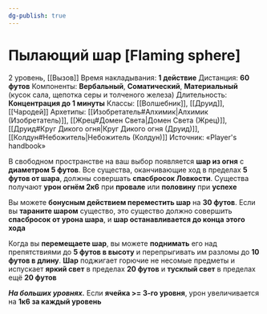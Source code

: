 ```yaml
---
dg-publish: true
---
```

# Пылающий шар [Flaming sphere]
2 уровень, [[Вызов]]
Время накладывания: **1 действие**
Дистанция: **60 футов**
Компоненты: **Вербальный**, **Соматический**, **Материальный** (кусок сала, щепотка серы и толченого железа)
Длительность: **Концентрация до 1 минуты**
Классы: [[Волшебник]], [[Друид]], [[Чародей]]
Архетипы: [[Изобретатель#Алхимик|Алхимик (Изобретатель)]], [[Жрец#Домен Света|Домен Света (Жрец)]], [[Друид#Круг Дикого огня|Круг Дикого огня (Друид)]], [[Колдун#Небожитель|Небожитель (Колдун)]]
Источник: «Player's handbook»

В свободном пространстве на ваш выбор появляется **шар из огня** с **диаметром 5 футов**. Все существа, оканчивающие ход в пределах **5 футов от шара**, должны совершать **спасбросок Ловкости**. Существа получают **урон огнём 2к6** при **провале** или **половину** при **успехе**

Вы можете **бонусным действием переместить шар** на **30 футов**. Если вы **тараните шаром** существо, это существо должно совершить **спасбросок от урона шара**, и **шар останавливается до конца этого хода**

Когда вы **перемещаете шар**, вы можете **поднимать** его над препятствиями до **5 футов в высоту** и перепрыгивать им разломы до **10 футов в длину**. **Шар** поджигает горючие не несомые предметы и испускает **яркий свет** в пределах **20 футов** и **тусклый свет** в пределах ещё **20 футов**

**_На больших уровнях._** Если **ячейка >= 3-го уровня**, урон увеличивается на **1к6 за каждый уровень**